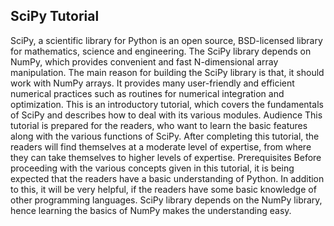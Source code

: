 

## SciPy Tutorial

SciPy, a scientific library for Python is an open source, BSD-licensed library for mathematics, science and engineering. The SciPy library depends on NumPy, which provides convenient and fast N-dimensional array manipulation. The main reason for building the SciPy library is that, it should work with NumPy arrays. It provides many user-friendly and efficient numerical practices such as routines for numerical integration and optimization. This is an introductory tutorial, which covers the fundamentals of SciPy and describes how to deal with its various modules.
Audience
This tutorial is prepared for the readers, who want to learn the basic features along with the various functions of SciPy. After completing this tutorial, the readers will find themselves at a moderate level of expertise, from where they can take themselves to higher levels of expertise.
Prerequisites
Before proceeding with the various concepts given in this tutorial, it is being expected that the readers have a basic understanding of Python. In addition to this, it will be very helpful, if the readers have some basic knowledge of other programming languages. SciPy library depends on the NumPy library, hence learning the basics of NumPy makes the understanding easy.

